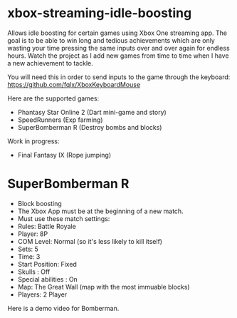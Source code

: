 # xbox-streaming-idle-boosting
Allows idle boosting for certain games using Xbox One streaming app.
The goal is to be able to win long and tedious achievements which are only wasting your time pressing the same inputs over and over again for endless hours.
Watch the project as I add new games from time to time when I have a new achievement to tackle.

You will need this in order to send inputs to the game through the keyboard:
https://github.com/fqlx/XboxKeyboardMouse

Here are the supported games:
- Phantasy Star Online 2 (Dart mini-game and story)
- SpeedRunners (Exp farming)
- SuperBomberman R (Destroy bombs and blocks)

Work in progress:
- Final Fantasy IX (Rope jumping)


# SuperBomberman R
- Block boosting
- The Xbox App must be at the beginning of a new match.
- Must use these match settings:
- Rules: Battle Royale
- Player: 8P
- COM Level: Normal (so it's less likely to kill itself)
- Sets: 5
- Time: 3
- Start Position: Fixed
- Skulls : Off
- Special abilities : On
- Map: The Great Wall (map with the most immuable blocks)
- Players: 2 Player

Here is a demo video for Bomberman.
